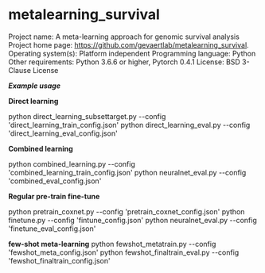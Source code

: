 # metalearning_survival



Project name: A meta-learning approach for genomic survival analysis
Project home page: https://github.com/gevaertlab/metalearning_survival.
Operating system(s): Platform independent
Programming language: Python 
Other requirements: Python 3.6.6 or higher, Pytorch 0.4.1
License: BSD 3-Clause License

***Example usage***

**Direct learning**

python direct_learning_subsettarget.py --config 'direct_learning_train_config.json'
python direct_learning_eval.py --config 'direct_learning_eval_config.json'


**Combined learning**

python combined_learning.py  --config 'combined_learning_train_config.json'
python neuralnet_eval.py --config 'combined_eval_config.json'


**Regular pre-train fine-tune**

python pretrain_coxnet.py --config  'pretrain_coxnet_config.json'
python finetune.py --config 'fintune_config.json'
python neuralnet_eval.py --config 'finetune_eval_config.json'


**few-shot meta-learning**
python fewshot_metatrain.py --config 'fewshot_meta_config.json'
python fewshot_finaltrain_eval.py --config 'fewshot_finaltrain_config.json'
